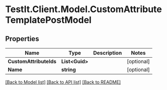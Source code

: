 # TestIt.Client.Model.CustomAttributeTemplatePostModel

## Properties

Name | Type | Description | Notes
------------ | ------------- | ------------- | -------------
**CustomAttributeIds** | **List&lt;Guid&gt;** |  | [optional] 
**Name** | **string** |  | [optional] 

[[Back to Model list]](../README.md#documentation-for-models) [[Back to API list]](../README.md#documentation-for-api-endpoints) [[Back to README]](../README.md)

